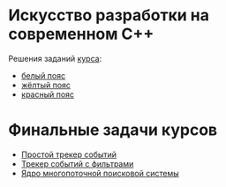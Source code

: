 # Искусство разработки на современном C++
Решения заданий [курса](https://www.coursera.org/specializations/c-plus-plus-modern-development):  
+ [белый пояс](https://www.coursera.org/learn/c-plus-plus-white?specialization=c-plus-plus-modern-development)  
+ [жёлтый пояс](https://www.coursera.org/learn/c-plus-plus-yellow?specialization=c-plus-plus-modern-development)  
+ [красный пояс](https://www.coursera.org/learn/c-plus-plus-red?specialization=c-plus-plus-modern-development)  

# Финальные задачи курсов
+ [Простой трекер событий](https://github.com/liftchampion/Coursera-C-/tree/master/White_belt_approx/Final%20Task/src)  
+ [Трекер событий с фильтрами](https://github.com/liftchampion/Coursera-C-/tree/master/Yellow_belt_approx/course_project_2/src)  
+ [Ядро многопоточной поисковой системы]()  
